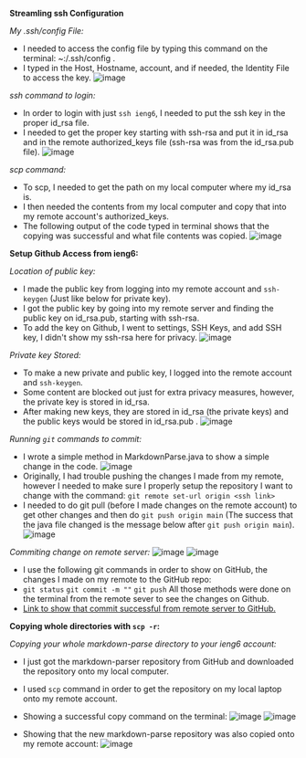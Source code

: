 **Streamling ssh Configuration**

_My .ssh/config File:_
* I needed to access the config file by typing this command on the terminal: ~:/.ssh/config .
* I typed in the Host, Hostname, account, and if needed, the Identity File to access the key.
![image](https://user-images.githubusercontent.com/103149284/167310603-dc075ffb-16d3-4f9e-b645-0d4a037d402b.png)

_ssh command to login:_
* In order to login with just `ssh ieng6`, I needed to put the ssh key in the proper id_rsa file.
* I needed to get the proper key starting with ssh-rsa and put it in id_rsa and in the remote authorized_keys file (ssh-rsa was from the id_rsa.pub file).
![image](https://user-images.githubusercontent.com/103149284/167344927-6a09fc21-a731-4a82-b7ed-de9452cb7245.png)

_scp command:_
* To scp, I needed to get the path on my local computer where my id_rsa is.
* I then needed the contents from my local computer and copy that into my remote account's authorized_keys.
* The following output of the code typed in terminal shows that the copying was successful and what file contents was copied.
![image](https://user-images.githubusercontent.com/103149284/167477247-c12b6761-e266-4662-a769-51b41d71a5be.png)
 

**Setup Github Access from ieng6:**

_Location of public key:_
* I made the public key from logging into my remote account and `ssh-keygen` (Just like below for private key).
* I got the public key by going into my remote server and finding the public key on id_rsa.pub, starting with ssh-rsa.
* To add the key on Github, I went to settings, SSH Keys, and add SSH key, I didn't show my ssh-rsa here for privacy.
![image](https://user-images.githubusercontent.com/103149284/167480453-1911af09-24f4-4c7f-9525-c667504bb131.png)

_Private key Stored:_
* To make a new private and public key, I logged into the remote account and `ssh-keygen`.
* Some content are blocked out just for extra privacy measures, however, the private key is stored in id_rsa.
* After making new keys, they are stored in id_rsa (the private keys) and the public keys would be stored in id_rsa.pub .
![image](https://user-images.githubusercontent.com/103149284/167479729-d811d538-e860-4882-a730-b936a439dc49.png)

_Running `git` commands to commit:_
* I wrote a simple method in MarkdownParse.java to show a simple change in the code.
![image](https://user-images.githubusercontent.com/103149284/167491069-b6182fc0-b2ec-4962-8be6-b012d852789a.png)
* Originally, I had trouble pushing the changes I made from my remote, however I needed to make sure I properly setup the repository I want to change with the command: `git remote set-url origin <ssh link>`
* I needed to do git pull (before I made changes on the remote account) to get other changes and then do `git push origin main` (The success that the java file changed is the message below after `git push origin main`).
![image](https://user-images.githubusercontent.com/103149284/167491222-39faf8e9-6497-451a-85ed-90a63bf40907.png)

_Commiting change on remote server:_
![image](https://user-images.githubusercontent.com/103149284/167520793-78fc09d5-7cfe-493d-80af-c0d2dabe8db7.png)
![image](https://user-images.githubusercontent.com/103149284/167520787-923e96d7-ae1b-4f3d-afd8-c83f18935c5f.png)
* I use the following git commands in order to show on GitHub, the changes I made on my remote to the GitHub repo:
* `git status` `git commit -m ""` `git push` All those methods were done on the terminal from the remote sever to see the changes on Github.
* [Link to show that commit successful from remote server to GitHub.](https://github.com/evprado849/markdown-parser/commit/060ad3688221f275c54318f2aada0a9b34db65f2)


**Copying whole directories with `scp -r`:**

_Copying your whole markdown-parse directory to your ieng6
account:_ 
* I just got the markdown-parser repository from GitHub and downloaded the repository onto my local computer.
* I used `scp` command in order to get the repository on my local laptop onto my remote account.
* Showing a successful copy command on the terminal:
![image](https://user-images.githubusercontent.com/103149284/167501832-c4208dff-ad12-47d6-8e5b-cb1b4a08246e.png)
![image](https://user-images.githubusercontent.com/103149284/167502742-0e97858a-381a-4e9d-9723-4ce9bee543cb.png)

* Showing that the new markdown-parse repository was also copied onto my remote account:
![image](https://user-images.githubusercontent.com/103149284/167502035-a4bc8bfc-b03a-4034-917f-4316cf2322ed.png)


